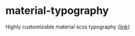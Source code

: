 # material-typography
Highly customizable material scss typography ([link](https://codepen.io/SnowShield/pen/YVVjgX))
